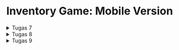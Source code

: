 <h1>Inventory Game: Mobile Version</h1>

<details>
<summary>Tugas 7</summary>

**Apa perbedaan utama antara stateless dan stateful widget dalam konteks pengembangan aplikasi Flutter?**

Stateless widget adalah widget statis dimana seluruh konfigurasi yang dimuat didalamnya telah diinisiasi sejak awal yang tidak memiliki keadaan internal. Artinya, sekali dibuat, widget ini tidak dapat berubah. Ini cocok digunakan untuk bagian antarmuka pengguna yang tidak memerlukan perubahan atau interaksi dinamis.

Sedangkan stateful widget berlaku sebaliknya dimana sifatnya adalah dinamis yang dapat mengelola keadaan internal, sehingga widget ini dapat diperbaharui kapanpun dibutuhkan berdasarkan user actions atau ketika terjadinya perubahan data.

<br> 

**Sebutkan seluruh widget yang kamu gunakan untuk menyelesaikan tugas ini dan jelaskan fungsinya masing-masing.**

- MaterialApp: sebagai akar dari aplikasi Flutter yang dirancang menggunakan desain Material Design dari Google. MaterialApp menyediakan berbagai pengaturan dan konfigurasi untuk aplikasi, seperti tema, rute, dan banyak lagi.
- Material: untuk memberi warna pada latar belakang kartu
- MyHomePage: widget halaman utama aplikasi
- Text: untuk menampilkan teks
- Column: untuk mengatur widget dalam kolom vertikal
- AppBar: untuk menampilkan bilah atas di aplikasi
- Scaffold: untuk membuat tata letak dasar aplikasi
- GridView: untuk menampilkan elemen dalam tata letak grid
- GridView.count: untuk membuat grid layout dengan jumlah kolom yang didefinisikan.
- SingleChildScrollView: untuk membuat area scrollable vertikal yang hanya memiliki satu widget anak.
- Padding: untuk menambah jarak di sekitar widget anaknya
- Container: untuk mengatur tata letak dan dekorasi widget anak di dalamnya. Anda dapat mengatur properti-properti seperti warna latar belakang, padding, margin, dan sebagainya menggunakan widget Container. Ini adalah salah satu widget yang sering digunakan untuk mengatur tampilan dalam antarmuka pengguna.
- InkWell: untuk memberi efek respons ketika kartu diklik. Biasanya digunakan di sekitar widget lain, seperti Text, Image, atau Container.
- Center: Center adalah widget yang digunakan untuk mengatur widget anaknya agar berada di tengah dari tata letak (layout) orang tua, baik secara horizontal maupun vertikal. Ini adalah widget yang sangat berguna untuk mengatur tampilan elemen di tengah layar atau di tengah area yang lebih besar.
- Icon: untuk menampilkan simbol dalam antarmuka pengguna Anda.
- SnackBar: untuk menampilkan pesan sementara ketika kartu diklik
- ItemCard: untuk menampilkan setiap elemen dalam grid sebagai kartu

<br>

**Jelaskan bagaimana cara kamu mengimplementasikan checklist di atas secara step-by-step (bukan hanya sekadar mengikuti tutorial)**

Install Flutter terlebih dahulu melalui [link ini](https://docs.flutter.dev/get-started/install/windows)
Buat project bernama `inventory_game` dengan cara menjalankan:
```bash
flutter create inventory_game
cd inventory_game
flutter run
```

Pada `inventory_game/lib`, buat file `main.dart` dan `menu.dart`. Isi dari `menu.dart`:
```dart
import 'package:flutter/material.dart';
import 'package:inventory_game/menu.dart';

void main() {
  runApp(const MyApp());
}

class MyApp extends StatelessWidget {
  const MyApp({super.key});

  @override
  Widget build(BuildContext context) {
    return MaterialApp(
      title: 'Inventory Game',
      debugShowCheckedModeBanner: false,
      theme: ThemeData(
        colorScheme: ColorScheme.fromSeed(seedColor: Colors.orange),
        useMaterial3: true,
      ),
      home: MyHomePage(),
    );
  }
}
```
Isi dari `menu.dart`:
```dart
import 'package:flutter/material.dart';

class Item {
  final String name;
  final IconData icon;

  Item(this.name, this.icon);
}

class MyHomePage extends StatelessWidget {
  MyHomePage({Key? key}) : super(key: key);

  final List<Item> items = [
    Item("Lihat Item", Icons.description),
    Item("Tambah Item", Icons.note_add),
    Item("Logout", Icons.logout),
  ];

  @override
  Widget build(BuildContext context) {
    return Scaffold(
      appBar: AppBar(
        title: const Text('Inventory Game'),
        backgroundColor: Colors.orange,
      ),
      body: SingleChildScrollView(
        child: Padding(
          padding: const EdgeInsets.all(10.0), // Set padding dari halaman
          child: Column(
            // Widget untuk menampilkan children secara vertikal
            children: <Widget>[
              const Padding(
                padding: EdgeInsets.only(top: 10.0, bottom: 10.0),
                // Widget Text untuk menampilkan tulisan dengan alignment center dan style yang sesuai
                child: Text(
                  'Inventory Game', // Text yang menandakan nama game
                  textAlign: TextAlign.center,
                  style: TextStyle(
                    fontSize: 30,
                    fontWeight: FontWeight.bold,
                  ),
                ),
              ),
              // Grid layout
              GridView.count(
                // Container pada card kita.
                primary: true,
                padding: const EdgeInsets.all(20),
                crossAxisSpacing: 10,
                mainAxisSpacing: 10,
                crossAxisCount: 3,
                shrinkWrap: true,
                children: items.map((Item item) {
                  // Iterasi untuk setiap item
                  return ItemCard(item);
                }).toList(),
              ),
            ],
          ),
        ),
      ),
    );
  }
}

class ItemCard extends StatelessWidget {
  final Item item;

  const ItemCard(this.item, {super.key}); // Constructor

  @override
  Widget build(BuildContext context) {
    return Material(
      color: Colors.orange,
      child: InkWell(
        // Area responsive terhadap sentuhan
        onTap: () {
          // Memunculkan SnackBar ketika diklik
          ScaffoldMessenger.of(context)
            ..hideCurrentSnackBar()
            ..showSnackBar(SnackBar(
                content: Text("Kamu telah menekan tombol ${item.name}!")));
        },
        child: Container(
          // Container untuk menyimpan Icon dan Text
          padding: const EdgeInsets.all(8),
          child: Center(
            child: Column(
              mainAxisAlignment: MainAxisAlignment.center,
              children: [
                Icon(
                  item.icon,
                  color: Colors.white,
                  size: 30.0,
                ),
                const Padding(padding: EdgeInsets.all(3)),
                Text(
                  item.name,
                  textAlign: TextAlign.center,
                  style: const TextStyle(color: Colors.white),
                ),
              ],
            ),
          ),
        ),
      ),
    );
  }
}
```
Hubungkan HP Android anda dengan PC menggunakan kabel data lalu jalankan `flutter run`. App akan dibuild dan terinstall di HP anda untuk siap dibuka.

</details>

<details>
<summary>Tugas 8</summary>

**Jelaskan perbedaan antara `Navigator.push()` dan `Navigator.pushReplacement()`, disertai dengan contoh mengenai penggunaan kedua metode tersebut yang tepat!**

Navigator.push()
- Menampilkan halaman baru dengan cara menambahkannya ke paling atas stack. Pengguna dapat kembali ke halaman sebelumnya. Contoh penggunaan:
```dart
Navigator.push(context, MaterialPageRoute(builder: (context) => PageName()))
```

Navigator.pushReplacement()
- Menampilkan halaman baru dengan cara menggantikan halaman yang berada di posisi paling atas stack dengan halaman baru tersebut. Akibatnya pengguna tidak dapat kebali ke halaman sebelumnya dengan mudah. Contoh penggunaan:
```dart
Navigator.pushReplacement(context, MaterialPageRoute(builder: (context) => PageName()))
```
<br> 

**Jelaskan masing-masing *layout* widget pada Flutter dan konteks penggunaannya masing-masing!**
1. Row
   - Mengatur elemen secara horizontal dari kiri ke kanan
   - Penggunaan: penataan tombol dan judul pada navigasi dalam baris

2. Column
   - Mengatur elemen secara vertikal dari atas ke bawah
   - Penggunaan: menata daftar item pada formulir

3. Center
   - Meletakkan elemen di tengah
   - Penggunaan: meletakkan elemen di tengah layar

4. Container
   - Sebagai wadah untuk mengatur tata letak dan gaya elemen pada aplikasi seperti padding, margin, borders, dan color
   - Penggunaan: memberi padding, margin, border, dan color pada elemen

5. ListView
   - Membuat daftar yang dapat discroll
   - Penggunaan: daftar item yang sangat panjang

6. Stack
   - Menumpuk elemen-elemen di atas satu sama lain
   - Penggunaan: ketika ingin menumpuk gambar, icon, dan teks di satu tumpukan

7. Expanded
   - Digunakan di dalam Row atau Column untuk mengatur bagian yang mengisi sisi ruang yang tersedia
   - Penggunaan: ketika ingin membagi ruang yang tersedia secara proporsional antara beberapa elemen

8. Sizedbox
   - Menentukan ukuran lebar dan tinggi dari sebuah widget
   - Penggunaan: mengatur ruang kosong atau mengontrol ukuran elemen dalam tata letak Anda

9. Card
   - Untuk mengelilingi elemen-elemen seperti gambar, teks, atau tombol untuk membuat tampilan kartu
   - Penggunaan: sering digunakan dalam daftar item atau dalam konteks informasi yang terkandung dalam satu blok visual

10. GridView
    - Menampilkan elemen dalam tata letak berbentuk grid atau tabel. Kita dapat megnatur jumlah kolom, menggulir elemen-elemen dalam grid, dan mengontrol tampilan yang berbeda untuk setiap elemen
    - Pengunaan: ketika ingin menampilakn elemen dalam bentuk tabel

11. Wrap
    - Mengatur elemen-elemen dalam baris atau kolom yang berjajar tetapi elemen-elemen tersebut tidak muat dalam baris atau kolom tersebut, sehingga mereka melanjutkan ke baris atau kolom berikutnya
    - Penggunaan: menata elemen yang ingin dilanjutkan ke baris atau kolom berikutnya
 
12. Align
    - Mengatur posisi *align* dari child terhadap elemen parentnya.
    - Penggunaan: ketika ingin meletakkan tombol di pojok kanan bawah layar

13. AspectRatio
    - Mengatur ukuran suatu elemen berdasarkan aspect ratio tertentu
    - Penggunaan: mengatur aspect ratio dari elemen sehingga tidak berubah meskipun menggunakan device yang berbeda

14. Baseline
    - Mengatur posisi suatu elemen sehingga *baseline*/garis dasarnya sejajar
    - Pengunaan: ketika ingin memposisikan elemen terhadap garis dasarnya

15. Constrainedbox
    - Mengatur batasan lebar dan tinggi minimum dan maksimum untuk elemen-elemen anaknya.
    - Penggunaan: untuk mengontrol ukuran dari elemen secara detail

16. Padding
    - Menambahkan jarak (padding) di sekeliling anaknya
    - Penggunaan: mengatur ruang antara elemen-elemen dalam tata letak

17. Transform
    - Mentransformasikan atau mengubah elemen-elemen anaknya seperti menggeser, memutar, atau mengubah ukuran mereka.
    - Penggunaan: membuat efek visual atau animasi

<br> <br>

**Sebutkan apa saja elemen input pada form yang kamu pakai pada tugas kali ini dan jelaskan mengapa kamu menggunakan elemen input tersebut!**

Elemen input yang dipakai yakni `TextFormField` untuk menerima input nama item, jumlah, dan deskripsi. Saya menggunakan elemen input ini karena elemen ini cocok digunakan untuk mengumpulkan input dari pengguna dalam bentuk teks.
<br>

**Bagaimana penerapan *clean architecture* pada aplikasi Flutter?**

Clean architecture adalah pendekatan yang memisahkan kode menjadi lapisan-lapisan yang independen dan saling tergantung. Ini memungkinkan pengembangan aplikasi lebih terstruktur, mudah diuji, dan mudah dipelihara. 

Berikut ini lapisan-lapisan clean architecture pada aplikasi Flutter:
1. Presentation Layer (Lapisan Presentasi)
   - Lapisan yang berisi kode terkait tampilan pengguna (manajemen keadaan UI)
2. Business Logic Layer (Lapisan Logika Bisnis)
   - Lapisan yang berisi logika bisnis utama dalam aplikasi yang terpisah dari lapisan tampilan. Flutter biasa menggunakan pola desain seperti BLoC (Business Logic Component), Provider, atau Redux untuk mengelola logika bisnis.
3. Data Layer (Lapisan Data)
   - Lapisan yang berisi kode yang berhubungan akses ke data seperti API panggilan, basis data, penyimpanan lokal, atau sumber data eksternal lainnya.
<br>

**Jelaskan bagaimana cara kamu mengimplementasikan *checklist* di atas secara *step-by-step*! (bukan hanya sekadar mengikuti tutorial)**

Untuk membuat drawer pada aplikasi agar dapat mengakses berbagai macam halaman dengan mudah, masukkan drawer atau endDrawer pada Scaffold pada `menu.dart`.
```dart
return Scaffold(
  appBar: ...
  endDrawer: const RightDrawer(),
  body: ...
```

Kemudian saya membuat file baru bernama `right_drawer.dart` yang berisi StatelessWidget `RightDrawer`.
```dart
import 'package:flutter/material.dart';
import 'package:inventory_game/screens/menu.dart';
import 'package:inventory_game/screens/form.dart';
import 'package:inventory_game/screens/list_item.dart';

class RightDrawer extends StatelessWidget {
  const RightDrawer({super.key});

  @override
  Widget build(BuildContext context) {
    return Drawer(
      child: ListView(
        children: [
          const DrawerHeader(
              decoration: BoxDecoration(
                color:
                    Color.fromARGB(255, 15 * 16 + 7, 12 * 16 + 4, 10 * 16 + 5),
              ),
              child: Padding(
                  padding: EdgeInsets.all(20),
                  child: Column(children: [
                    Text('Inventory Game',
                        style: TextStyle(
                          fontSize: 30,
                          fontWeight: FontWeight.bold,
                        )),
                    Text('This is Inventory Game\'s drawer',
                        style: TextStyle(
                          fontSize: 15,
                        )),
                  ]))),
          ListTile(
            leading: const Icon(Icons.home_outlined),
            title: const Text('Halaman Utama'),
            onTap: () {
              Navigator.pushReplacement(
                  context,
                  MaterialPageRoute(
                    builder: (context) => MyHomePage(),
                  ));
            },
          ),
          ListTile(
            leading: const Icon(Icons.description_outlined),
            title: const Text('Lihat Item'),
            onTap: () {
              Navigator.pushReplacement(
                  context,
                  MaterialPageRoute(
                    builder: (context) => ListItemPage(),
                  ));
            },
          ),
          ListTile(
            leading: const Icon(Icons.note_add_outlined),
            title: const Text('Tambah Item'),
            onTap: () {
              Navigator.pushReplacement(
                  context,
                  MaterialPageRoute(
                    builder: (context) => const InventoryFormPage(),
                  ));
            },
          ),
        ],
      ),
    );
  }
}
```

Kemudian saya membuat halaman Form ketika user ingin menambah item dengan membuat StatefulWidget `InventoryFormPage` pada file `form.dart`:
```dart
import 'package:flutter/material.dart';
import 'package:inventory_game/screens/list_item.dart';
import 'package:inventory_game/screens/menu.dart';
import 'package:inventory_game/widgets/right_drawer.dart';

class InventoryFormPage extends StatefulWidget {
  const InventoryFormPage({super.key});

  @override
  State<InventoryFormPage> createState() => _InventoryFormPageState();
}

class _InventoryFormPageState extends State<InventoryFormPage> {
  final _formKey = GlobalKey<FormState>();
  String _name = "";
  int _amount = 0;
  String _description = "";

  @override
  Widget build(BuildContext context) {
    return Scaffold(
      appBar: AppBar(
        title: const Text('Form Tambah Item'),
        backgroundColor:
            const Color.fromARGB(255, 15 * 16 + 7, 12 * 16 + 4, 10 * 16 + 5),
      ),
      endDrawer: const RightDrawer(),
      body: Form(
        key: _formKey,
        child: SingleChildScrollView(
            child:
                Column(crossAxisAlignment: CrossAxisAlignment.start, children: [
          Padding(
            padding: const EdgeInsets.all(8.0),
            child: TextFormField(
              decoration: InputDecoration(
                hintText: "Item name",
                labelText: "Item name",
                border: OutlineInputBorder(
                  borderRadius: BorderRadius.circular(5.0),
                ),
              ),
              onChanged: (String? value) {
                setState(() {
                  _name = value!;
                });
              },
              validator: (String? value) {
                if (value == null || value.isEmpty) {
                  return "Name can not be empty!";
                }
                return null;
              },
            ),
          ),
          Padding(
            padding: const EdgeInsets.all(8.0),
            child: TextFormField(
              decoration: InputDecoration(
                hintText: "Amount",
                labelText: "Amount",
                border: OutlineInputBorder(
                  borderRadius: BorderRadius.circular(5.0),
                ),
              ),
              onChanged: (String? value) {
                setState(() {
                  _amount = int.parse(value!);
                });
              },
              validator: (String? value) {
                if (value == null || value.isEmpty) {
                  return "Amount can not be empty!";
                }
                if (int.tryParse(value) == null) {
                  return "Amount must be an integer!";
                }
                if (int.parse(value) < 0) {
                  return "Amount must be positive integer!";
                }
                return null;
              },
            ),
          ),
          Padding(
            padding: const EdgeInsets.all(8.0),
            child: TextFormField(
              decoration: InputDecoration(
                hintText: "Description",
                labelText: "Description",
                border: OutlineInputBorder(
                  borderRadius: BorderRadius.circular(5.0),
                ),
              ),
              onChanged: (String? value) {
                setState(() {
                  _description = value!;
                });
              },
              validator: (String? value) {
                if (value == null || value.isEmpty) {
                  return "Description can not be empty!";
                }
                return null;
              },
            ),
          ),
          Align(
            alignment: Alignment.bottomCenter,
            child: Padding(
              padding: const EdgeInsets.all(8.0),
              child: ElevatedButton(
                style: ButtonStyle(
                  backgroundColor: MaterialStateProperty.all(Colors.indigo),
                ),
                onPressed: () {
                  if (_formKey.currentState!.validate()) {

                    setState(() {
                      WiListItemPage.database.add(InventoryItem(_name, _amount, _description));
                    });

                    showDialog(
                      context: context,
                      builder: (context) {
                        return AlertDialog(
                          title: const Text('Item successfully saved.'),
                          content: SingleChildScrollView(
                            child: Column(
                              crossAxisAlignment: CrossAxisAlignment.start,
                              children: [
                                Text('Name: $_name'),
                                Text("Amount: $_amount"),
                                Text("Description: $_description")
                              ],
                            ),
                          ),
                          actions: [
                            TextButton(
                              child: const Text('OK'),
                              onPressed: () {
                                Navigator.pop(context);
                              },
                            ),
                          ],
                        );
                      },
                    );
                    _formKey.currentState!.reset();
                  }
                },
                child: const Text(
                  "Save",
                  style: TextStyle(color: Colors.white),
                ),
              ),
            ),
          ),
        ])),
      ),
    );
  }
}
```

Lalu saya juga membuat file `list_item.dart` ketika user ingin melihat daftar item yang sudah dibuat:
```dart
import 'package:flutter/material.dart';
import 'package:inventory_game/screens/menu.dart';
import 'package:inventory_game/widgets/right_drawer.dart';
import 'dart:math' as math;

class ListItemPage extends StatefulWidget {
  const ListItemPage({super.key});

  @override
  State<ListItemPage> createState() => WiListItemPage();
}

class WiListItemPage extends State<ListItemPage> {
  static List<InventoryItem> database = <InventoryItem>[
    InventoryItem("Baju", 12, "Pakaian"),
    InventoryItem("Laptop", 2, "Teknologi"),
    InventoryItem("Buku", 20, "Kumpulan kertas"),
    InventoryItem("Tas", 4, "Dapat membawa banyak barang"),
    InventoryItem("Charger Laptop", 2, "Dapat mengisi baterai laptop"),
    InventoryItem("HP", 10, "Alat komunikasi paling penting"),
    InventoryItem("Charger HP", 20, "Dapat mengisi baterai HP"),
    InventoryItem("Mouse", 1, "Untuk mengarahkan pointer pada laptop"),
  ];

  @override
  Widget build(BuildContext context) {
    return Scaffold(
      appBar: AppBar(
          title: const Text('Inventory Game',
              style: TextStyle(fontWeight: FontWeight.bold)),
          backgroundColor: const Color(0xFFF7C4A5)),
      endDrawer: const RightDrawer(),
      body: SingleChildScrollView(
        child: Padding(
          padding: const EdgeInsets.all(10.0), // Set padding dari halaman
          child: Column(
            crossAxisAlignment: CrossAxisAlignment.center,
            children: <Widget>[
              // judul
              const Padding(
                padding: EdgeInsets.only(top: 40.0, bottom: 0.0),
                child: Text(
                  'Lihat Item',
                  style: TextStyle(
                    fontSize: 30,
                    fontWeight: FontWeight.bold,
                  ),
                ),
              ),

              Column(
                crossAxisAlignment: CrossAxisAlignment.stretch,
                children: database.map((InventoryItem inventoryItem) {
                  return InventoryItemCard(inventoryItem);
                }).toList(),
              )
            ],
          ),
        ),
      ),
    );
  }
}

class InventoryItemCard extends StatelessWidget {
  final InventoryItem inventoryItem;

  const InventoryItemCard(this.inventoryItem, {super.key}); // Constructor

  @override
  Widget build(BuildContext context) {
    return SizedBox(
        child: Container(
            decoration: const BoxDecoration(
                color: Color(0xFFF7C4A5),
                borderRadius: BorderRadius.all(Radius.circular(20))),
            margin: const EdgeInsets.all(10),
            padding: const EdgeInsets.all(20),
            child: Column(children: [
              Text(
                inventoryItem.name,
                textAlign: TextAlign.left,
                
                style: const TextStyle(
                  fontWeight: FontWeight.bold,
                  fontSize: 20,
                ),
                
              ),
              Text("Amount: ${inventoryItem.amount}"),
              Text("Description: ${inventoryItem.description}")
            ])));

    //;
  }
}

```


Terakhir, mengarahkan user ke halaman yang sesuai ketika user menekan tombol 'Lihat Item' dan 'Tambah Item' pada halaman utama.
```dart
  onTap: () {
    ScaffoldMessenger.of(context)
      ..hideCurrentSnackBar()
      ..showSnackBar(SnackBar(
          content: Text("Kamu telah menekan tombol ${item.name}!")));

    // Pindah halaman
    if (item.name == "Tambah Item") {
      Navigator.pushReplacement(
          context,
          MaterialPageRoute(
              builder: (context) => const InventoryFormPage()));
    } else if (item.name == "Lihat Item") {
      Navigator.pushReplacement(
          context,
          MaterialPageRoute(
              builder: (context) => const ListItemPage()));
    }
  },
```
</details>

<details>
<summary> Tugas 9 </summary>

**Apakah bisa kita melakukan pengambilan data JSON tanpa membuat model terlebih dahulu? Jika iya, apakah hal tersebut lebih baik daripada membuat model sebelum melakukan pengambilan data JSON?**

Ya, kita bisa melakukan pengambilan data JSON tanpa membuat model terlebih dahulu. Pengambilan data JSON adalah proses membaca atau mengonsumsi data yang dikirimkan dalam format JSON. Ini bisa dilakukan dengan menggunakan bahasa pemrograman yang mendukung pengolahan JSON atau melalui library khusus yang ada dalam banyak bahasa pemrograman. Sedangkan pembuatan model seringkali terkait dengan kebutuhan analisis data yang lebih dalam, seperti pembelajaran mesin (machine learning) di mana Anda ingin membuat model berdasarkan data yang Anda miliki.

Apakah lebih baik melakukan pengambilan data JSON tanpa membuat model terlebih dahulu atau tidak tergantung pada kebutuhan dan tujuan Anda:
- Jika tujuannya hanya untuk mengakses atau menampilkan data JSON yang diterima dari suatu API atau sumber data lainnya, lebih baik tidak membuat model.
- Jika tujuannya untuk menganalisis data lebih lanjut, memprediksi pola, atau membuat rekomendasi berdasarkan data tersebut, perlu membangun model.

**Jelaskan fungsi dari CookieRequest dan jelaskan mengapa instance CookieRequest perlu untuk dibagikan ke semua komponen di aplikasi Flutter.**

CookieRequest berfungsi untuk mengelola permintaan request yang berhubungan dengan cookie dalam aplikasi. Dimana class ini akan menngatur hal-hal yang berkaitan dengan data yang disimpan di sisi cllient untuk melacak informasi terkait sesi pengguna.

Instance CookieRequest perlu dibagikan ke semua komponen untuk memastikan bahwa manajemen cookie dilakukan dengan cara yang seragam di semua komponen dalam aplikasi tersebut sehingga sesi pengguna akan dipelihata dengan konsisten.

**Jelaskan mekanisme pengambilan data dari JSON hingga dapat ditampilkan pada Flutter.**

1. Gunakan package dan library yang diperlukan, contohnya http dan convert.
```dart
import 'package:http/http.dart' as http;
import 'dart:convert';
```
2. Fetch data menggunakan HTTP untuk meminta data dari server yang memiliki data JSON tersebut.
```dart
  Future<List<Item>> fetchItem() async {
    var response = await http.get(
      Uri.parse(
        //'http://fredo-melvern-tugas.pbp.cs.ui.ac.id/json/'
        'http://127.0.0.1:8000/json/'
        //'http://127.0.0.1:8000/get-flutter/'
        );,
      headers: {"Content-Type": "application/json"},
    );
  }
```

3. Parsing atau convert response tersebut ke dalam bentuk JSON.
```dart
Future<void> getData() async {
  try {
    var jsonData = await fetchData();
    List<dynamic> dataList = jsonData.body;

  } catch (e) {
    print('Error: $e');
  }
}
```

4. Menampilkan data di flutter contohnya menggunakan ListView.builder

```dart
ListView.builder(
  itemCount: dataList.length,
  itemBuilder: (context, index) {
    return ListTile(
      title: Text(dataList[index]['title']),
      subtitle: Text(dataList[index]['description']),
    );
  },
);
```

**Jelaskan mekanisme autentikasi dari input data akun pada Flutter ke Django hingga selesainya proses autentikasi oleh Django dan tampilnya menu pada Flutter.**

Pertama menggunakan package `pbp_django_auth`, dibuat CookieRequest baru masukkan ke variabel bernama request.
```dart
final request = context.watch<CookieRequest>();
```

Pada `login.dart`, aplikasi akan meminta input teks berupa username & password. Ketika disubmit, akan dipanggil:
```dart
final response = await request.login(
  "http://127.0.0.1:8000/auth/login/",
  {
    'username': username,
    'password': password
  }
);
```
dimana username dan password tersebut akan dikirmkan request ke projek Django agar user di authenticate & login. Jika sukses akan mengembalikan JsonResponse sukses, dan gagal jika sebaliknya.
```dart

@csrf_exempt
def login(request):
    username = request.POST['username']
    password = request.POST['password']
    user = authenticate(username=username, password=password)
    if user is not None:
        if user.is_active:
            auth_login(request, user)
            # Status login sukses.
            return JsonResponse({
                "username": user.username,
                "status": True,
                "message": "Login sukses!"
                # Tambahkan data lainnya jika ingin mengirim data ke Flutter.
            }, status=200)
        else:
            return JsonResponse({
                "status": False,
                "message": "Login gagal, akun dinonaktifkan."
            }, status=401)

    else:
        return JsonResponse({
            "status": False,
            "message": "Login gagal, periksa kembali email atau kata sandi."
        }, status=401)
```

**Sebutkan seluruh widget yang kamu pakai pada tugas ini dan jelaskan fungsinya masing-masing.**

- TextField : menerima input teks dari pengguna. Pada tugas ini digunakan untuk menerima username dan password saat login dan registrasi.
- SizedBox : membuat ruang tertentu. Pada tugas ini dugnakan untuk memberikan jarak atau pemisah antara TextField username dan passowrd.
- ElevatedButton : membuat tombol yang memiliki efek elevasi ketika ditekan. Pada tugas ini digunakan sebagai tombol submit pada saat login dan registrasi.
- TextButton : membuat tombol berupa teks tanpa latar belakang. Pada tugas ini digunakan pada tombol registrasi
- Listview.builder : membuat daftar item yang dapat discroll. Pada tugas ini digunakan untuk menampilkan daftar item yang ada.
- Text : membuat teks. Pada tugas ini digunakann untuk menampilkan teks detail saat item pada daftar item ditekan.


**Jelaskan bagaimana cara kamu mengimplementasikan checklist di atas secara step-by-step! (bukan hanya sekadar mengikuti tutorial).**

**Pada projek Django**
Tambahkan `django-cors-headers` pada `requirements.txt` kemudian jalankan `pip install -r requirements.txt`.

Tambahkan `corsheaders.middleware.CorsMiddleware` pada `settings.py` aplikasi Django serta variabel berikut
```py
CORS_ALLOW_ALL_ORIGINS = True
CORS_ALLOW_CREDENTIALS = True
CSRF_COOKIE_SECURE = True
SESSION_COOKIE_SECURE = True
CSRF_COOKIE_SAMESITE = 'None'
SESSION_COOKIE_SAMESITE = 'None'
```

Buat app baru bernama `authentication`, pada `urls.py`, buatlah path menuju login, logout, dan register. Jangan lupa hubungkan ke `INSTALLED_APPS` pada `settings.py`.
```py
from django.urls import path
from authentication.views import login, logout, register

app_name = 'authentication'

urlpatterns = [
    path('login/', login, name='login'),
    path('logout/', logout, name='logout'),
    path('register/', register, name='register'),
]
```

Dan pada `views.py`, buatlah kode berikut:
```py
from django.shortcuts import render
from django.contrib.auth import authenticate, login as auth_login
from django.http import JsonResponse
from django.views.decorators.csrf import csrf_exempt
from django.contrib.auth import logout as auth_logout
from django.contrib.auth.forms import UserCreationForm

@csrf_exempt
def login(request):
    username = request.POST['username']
    password = request.POST['password']
    user = authenticate(username=username, password=password)
    if user is not None:
        if user.is_active:
            auth_login(request, user)
            # Status login sukses.
            return JsonResponse({
                "username": user.username,
                "status": True,
                "message": "Login sukses!"
                # Tambahkan data lainnya jika ingin mengirim data ke Flutter.
            }, status=200)
        else:
            return JsonResponse({
                "status": False,
                "message": "Login gagal, akun dinonaktifkan."
            }, status=401)

    else:
        return JsonResponse({
            "status": False,
            "message": "Login gagal, periksa kembali email atau kata sandi."
        }, status=401)

@csrf_exempt
def logout(request):
    username = request.user.username

    try:
        auth_logout(request)
        return JsonResponse({
            "username": username,
            "status": True,
            "message": "Logout berhasil!"
        }, status=200)
    except:
        return JsonResponse({
        "status": False,
        "message": "Logout gagal."
        }, status=401)
    
@csrf_exempt
def register(request):
        
    if request.method == "POST":
        form = UserCreationForm(request.POST)
        if form.is_valid():
            form.save()
            return JsonResponse({'message': 'User registered successfully'})
        else:
            return JsonResponse({'errors': form.errors}, status=400)
    return JsonResponse({'message': 'Invalid request'}, status=400)

```
Tambahkan `path('auth/', include('authentication.urls'))`, pada file `inventory_game/urls.py`.

Tambahkan fungsi views baru pada `main/views.py`.
```py
@csrf_exempt
def create_product_flutter(request):
    if request.method == 'POST':
        data = json.loads(request.body)

        new_product = Item.objects.create(
            user = request.user,
            name = data["name"],
            amount = int(data["amount"]),
            description = data["description"]
        )

        new_product.save()

        return JsonResponse({"status": "success"}, status=200)
    
    else:
        return JsonResponse({"status": "error"}, status=401)
```
dan pathnya `path('create-flutter/', create_product_flutter, name='create_product_flutter'),`



**Pada projek Flutter**

Install package yang telah disediakan oleh tim asisten dosen dengan menjalankan perintah berikut di terminal
```bash
flutter pub add provider
flutter pub add pbp_django_auth
```

Buatlah `login.dart` pada folder `screens` yang berisi:
```dart
import 'package:inventory_game/screens/menu.dart';
import 'package:flutter/material.dart';
import 'package:inventory_game/screens/register.dart';
import 'package:pbp_django_auth/pbp_django_auth.dart';
import 'package:provider/provider.dart';

// void main() {
//     runApp(const LoginApp());
// }

class LoginApp extends StatelessWidget {
const LoginApp({super.key});

@override
Widget build(BuildContext context) {
    return MaterialApp(
        title: 'Login',
        theme: ThemeData(
            primarySwatch: Colors.blue,
    ),
    home: const LoginPage(),
    );
    }
}

class LoginPage extends StatefulWidget {
    const LoginPage({super.key});

    @override
    LoginPageState createState() => LoginPageState();
}

class LoginPageState extends State<LoginPage> {
    final TextEditingController _usernameController = TextEditingController();
    final TextEditingController _passwordController = TextEditingController();

    @override
    Widget build(BuildContext context) {
        final request = context.watch<CookieRequest>();
        return Scaffold(
            appBar: AppBar(
                title: const Text('Login'),
            ),
            body: Container(
                padding: const EdgeInsets.all(16.0),
                child: Column(
                    mainAxisAlignment: MainAxisAlignment.center,
                    children: [

                      TextField(
                            controller: _usernameController,
                            decoration: const InputDecoration(
                                labelText: 'Username',
                            ),
                        ),

                        const SizedBox(height: 12.0),

                        TextField(
                            controller: _passwordController,
                            decoration: const InputDecoration(
                                labelText: 'Password',
                            ),
                            obscureText: true,
                        ),

                        const SizedBox(height: 24.0),

                        ElevatedButton(
                            onPressed: () async {
                                String username = _usernameController.text;
                                String password = _passwordController.text;

                                // Cek kredensial
                                // Ganti URL dan jangan lupa tambahkan trailing slash (/) di akhir URL!
                                // Untuk menyambungkan Android emulator dengan Django pada localhost,
                                // gunakan URL http://10.0.2.2/
                                final response = await request.login(
                                  //"http://fredo-melvern-tugas.pbp.cs.ui.ac.id/auth/login/"
                                  "http://127.0.0.1:8000/auth/login/"
                                  , {
                                'username': username,
                                'password': password,
                                });
                    
                                if (request.loggedIn) {
                                    String message = response['message'];
                                    String uname = response['username'];
                                    Navigator.pushReplacement(
                                        context,
                                        MaterialPageRoute(builder: (context) => MyHomePage()),
                                    );
                                    ScaffoldMessenger.of(context)
                                        ..hideCurrentSnackBar()
                                        ..showSnackBar(
                                            SnackBar(content: Text("$message Selamat datang, $uname.")));
                                    } else {
                                    showDialog(
                                        context: context,
                                        builder: (context) => AlertDialog(
                                            title: const Text('Login Gagal'),
                                            content:
                                                Text(response['message']),
                                            actions: [
                                                TextButton(
                                                    child: const Text('OK'),
                                                    onPressed: () {
                                                        Navigator.pop(context);
                                                    },
                                                ),
                                            ],
                                        ),
                                    );
                                }
                            },
                            child: const Text('Login'),
                        ),


                        const SizedBox(height: 24.0),


                        TextButton(
                          onPressed: () {
                            Navigator.pushReplacement(
                                        context,
                                        MaterialPageRoute(builder: (context) => RegistrationPage()),
                                    );
                          },
                          child: const Text("Register"))
                    ],
                ),
            ),
        );
    }
}
```
Jangan lupa arahkan `menu.dart` ke login sebagai halaman yang pertama kali muncul serta menambahkan provider dan CookieRequest.
```dart
class MyApp extends StatelessWidget {
    const MyApp({Key? key}) : super(key: key);

    @override
    Widget build(BuildContext context) {
        return Provider(
            create: (_) {
                CookieRequest request = CookieRequest();
                return request;
            },
            child: MaterialApp(
                title: 'Flutter App',
                theme: ThemeData(
                    colorScheme: ColorScheme.fromSeed(seedColor: Colors.indigo),
                    useMaterial3: true,
                ),
                home: LoginPage()),
            ),
        );
    }
}
```

Kemudian untuk menghandle register, buatlah `register.dart` yang berisi:
```dart
import 'package:flutter/material.dart';
import 'package:http/http.dart' as http;

class RegistrationPage extends StatefulWidget {
  @override
  _RegistrationPageState createState() => _RegistrationPageState();
}

class _RegistrationPageState extends State<RegistrationPage> {
  //final _formKey = GlobalKey<FormState>();
  final TextEditingController _usernameController = TextEditingController();
  final TextEditingController _emailController = TextEditingController();
  final TextEditingController _passwordController = TextEditingController();

  Future<void> _registerUser() async {
    final url = Uri.parse("http://127.0.0.1:8000/auth/register/"
        //"http://fredo-melvern-tugas.pbp.cs.ui.ac.id/auth/register//"
        );
    final response = await http.post(
      url,
      body: {
        'username': _usernameController.text,
        'email': _emailController.text,
        'password1':
            _passwordController.text, // Modify to match Django form fields
        'password2':
            _passwordController.text, // Modify to match Django form fields
      },
    );

    if (response.statusCode == 200) {
      // Handle successful registration
      showDialog(
        context: context,
        builder: (BuildContext context) {
          return AlertDialog(
            title: Text('Success'),
            content: Text('User registered successfully.'),
            actions: <Widget>[
              TextButton(
                onPressed: () {
                  Navigator.of(context).pop();
                },
                child: Text('OK'),
              ),
            ],
          );
        },
      );
    } else {
      // Handle registration errors
      showDialog(
        context: context,
        builder: (BuildContext context) {
          return AlertDialog(
            title: Text('Error'),
            content: Text('Failed to register user.'),
            actions: <Widget>[
              TextButton(
                onPressed: () {
                  Navigator.of(context).pop();
                },
                child: Text('OK'),
              ),
            ],
          );
        },
      );
    }
  }

  @override
  Widget build(BuildContext context) {
    return Scaffold(
      appBar: AppBar(
        title: const Text('Regisration Form'),
      ),
      body: Container(
        padding: const EdgeInsets.all(16.0),
        child: Column(
          mainAxisAlignment: MainAxisAlignment.center,
          children: [
            TextField(
              controller: _usernameController,
              decoration: const InputDecoration(
                labelText: 'Username',
              ),
            ),
            const SizedBox(height: 12.0),
            TextField(
              controller: _emailController,
              decoration: const InputDecoration(
                labelText: 'Email',
              ),
            ),
            const SizedBox(height: 24.0),
            TextField(
              controller: _passwordController,
              decoration: const InputDecoration(
                labelText: 'Password',
              ),
              obscureText: true,
            ),
            const SizedBox(height: 24.0),
            ElevatedButton(
              onPressed: () async {
                // String username = _usernameController.text;
                // String password = _passwordController.text;

                await _registerUser();
              },
              child: const Text('Register'),
            ),
          ],
        ),
      ),
    );
  }
}

```
Tambahkan kode ini pada `item_card.dart`:
```dart
if (tombol.name == "Tambah Item") {
  Navigator.pushReplacement(
      context,
      MaterialPageRoute(
          builder: (context) => const InventoryFormPage()));

} else if (tombol.name == "Lihat Item") {
  Navigator.pushReplacement(context,
      MaterialPageRoute(builder: (context) => const ItemPage()));
      
}
else if (tombol.name == "Logout") {
  final response = await request.logout(
      //"http://fredo-melvern-tugas.pbp.cs.ui.ac.id/auth/logout/"
      "http://127.0.0.1:8000/auth/logout/"
      );
  String message = response["message"];
  if (response['status']) {
    String uname = response["username"];
    ScaffoldMessenger.of(context).showSnackBar(SnackBar(
      content: Text("$message Sampai jumpa, $uname."),
    ));
    Navigator.pushReplacement(
      context,
      MaterialPageRoute(builder: (context) => const LoginPage()),
    );
  } else {
    ScaffoldMessenger.of(context).showSnackBar(SnackBar(
      content: Text("$message"),
    ));
  }
}
```

Untuk membuta model kustom, buka situs web [QuickType](https://app.quicktype.io/). Copy data JSON pada projek Django dan paste pada textbox pada QuickType. ubah setup name menjadi `Item`, source type `JSON`, dan language `Dart`. Pindahkan hasilnya ke dalam file dart baru `lib/models/product.dart`.

Jalankan `flutter pub add http` pada terinal.

Pada file `android/app/src/main/AndroidManifest.xml`, tambahkan kode berikut untuk memperbolehkan akses internet pada apliaksi Flutter yang dibuat.
```xml
...
    <application>
    ...
    </application>
    <!-- Required to fetch data from the Internet. -->
    <uses-permission android:name="android.permission.INTERNET" />
...
```

Pada `list_item.dart`, masukkan kode berikut:
```dart
import 'package:flutter/material.dart';
import 'package:http/http.dart' as http;
import 'dart:convert';
import 'package:inventory_game/models/product.dart';


class ItemPage extends StatefulWidget {
  const ItemPage({Key? key}) : super(key: key);

  @override
  _ItemPageState createState() => _ItemPageState();
}

class _ItemPageState extends State<ItemPage> {
  Future<List<Item>> fetchItem() async {
    // Ganti URL dan jangan lupa tambahkan trailing slash (/) di akhir URL!
    var url = Uri.parse(
        //'http://fredo-melvern-tugas.pbp.cs.ui.ac.id/json/'
        'http://127.0.0.1:8000/json/'
        //'http://127.0.0.1:8000/get-flutter/'
        );
    var response = await http.get(
      url,
      headers: {"Content-Type": "application/json"},
    );

    // melakukan decode response menjadi bentuk json
    var data = jsonDecode(utf8.decode(response.bodyBytes));

    // melakukan konversi data json menjadi object Item
    List<Item> listItem = [];
    for (var d in data) {
      if (d != null) {
        listItem.add(Item.fromJson(d));
      }
    }
    return listItem;
  }

  @override
  Widget build(BuildContext context) {
    return Scaffold(
        appBar: AppBar(
          title: const Text('Item'),
        ),
        endDrawer: const RightDrawer(),
        body: FutureBuilder(
            future: fetchItem(),
            builder: (context, AsyncSnapshot snapshot) {
              if (snapshot.data == null) {
                return const Center(child: CircularProgressIndicator());
              } else {
                if (!snapshot.hasData) {
                  return const Column(
                    children: [
                      Text(
                        "Tidak ada data item.",
                        style:
                            TextStyle(color: Color(0xff59A5D8), fontSize: 20),
                      ),
                      SizedBox(height: 8),
                    ],
                  );
                } else {
                  return ListView.builder(
                      itemCount: snapshot.data!.length,
                      itemBuilder: (_, index) => ListTile(
                            title: Container(
                                      color: const Color(0xFFF7C4A5),
                                      margin: const EdgeInsets.symmetric(
                                          horizontal: 16, vertical: 12),
                                      padding: const EdgeInsets.all(20.0),
                                      
                                      child: Column(
                                        mainAxisAlignment: MainAxisAlignment.start,
                                        crossAxisAlignment: CrossAxisAlignment.start,
                                        children: [

                                          Text(
                                            "${snapshot.data![index].fields.name}",
                                            style: const TextStyle(
                                              fontSize: 18.0,
                                              fontWeight: FontWeight.bold,
                                            ),
                                          ),

                                          const SizedBox(height: 10),

                                          Text("${snapshot.data![index].fields.amount}"),

                                          const SizedBox(height: 10),

                                          Text("${snapshot.data![index].fields.description}")

                                        ],
                                      ),
                                    ),
                            onTap: () {
                              Navigator.push(
                                  context,
                                  MaterialPageRoute(
                                    builder: (context) => Detail(
                                      pk: snapshot.data![index].pk.toString(),
                                      name: snapshot.data![index].fields.name,
                                      amount: snapshot.data![index].fields.amount.toString(),
                                      description: snapshot.data![index].fields.description,
                                      dateAdded: snapshot.data![index].fields.dateAdded.toString(),
                                    )
                                  )
                                );
                            },
                          ),
                        
                      
                    );
                      
                }
              }
            }));
  }
}
```

Untuk menampilkan detail item saat item diklik, buatlah `detail.dart` yang berisi:
```dart
import 'package:flutter/material.dart';

class Detail extends StatelessWidget {
  final String pk;
  final String name;
  final String amount;
  final String description;
  final String dateAdded;

  const Detail(
      {super.key,
      required this.pk,
      required this.name,
      required this.amount,
      required this.description,
      required this.dateAdded});

  @override
  Widget build(BuildContext context) {
    return Scaffold(
        appBar: AppBar(
          title: const Text('Item'),
        ),
        //endDrawer: const RightDrawer(),
        body: Container(
          margin: const EdgeInsets.symmetric(horizontal: 16, vertical: 12),
          padding: const EdgeInsets.all(20.0),
          child: Center(
            child: Column(
            mainAxisAlignment: MainAxisAlignment.start,
            crossAxisAlignment: CrossAxisAlignment.start,
            children: [
              
              Text(
                name,
                style: const TextStyle(
                  fontSize: 18.0,
                  fontWeight: FontWeight.bold,
                ),
              ),

              const SizedBox(height: 20),

              Text("pk: $pk"),

              const SizedBox(height: 20),

              Text("Item amount: $amount"),

              const SizedBox(height: 20),

              Text("Item description: $description"),

              const SizedBox(height: 20),

              Text("Date added: $dateAdded"),
            ],
          ),
          )
          
        ));
  }
}

```

</details>
